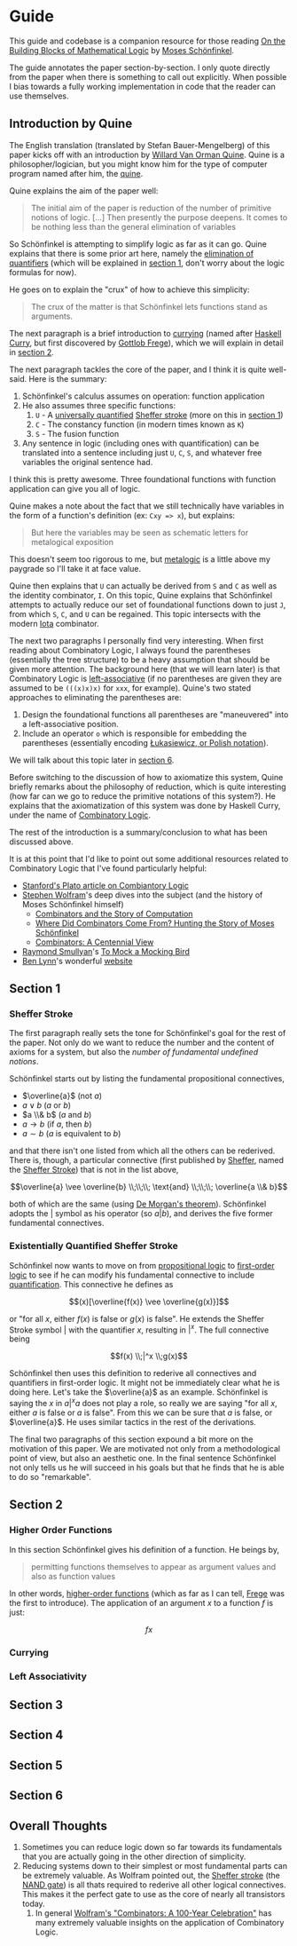 # Guide

This guide and codebase is a companion resource for those reading [On the Building Blocks of Mathematical Logic](https://content.wolfram.com/uploads/sites/43/2020/12/Schonfinkel-OnTheBuildingBlocksOfMathematicalLogic.pdf) by [Moses Schönfinkel](https://en.wikipedia.org/wiki/Moses_Sch%C3%B6nfinkel).

The guide annotates the paper section-by-section. I only quote directly from the paper when there is something to call out explicitly. When possible I bias towards a fully working implementation in code that the reader can use themselves.

## Introduction by Quine

The English translation (translated by Stefan Bauer-Mengelberg) of this paper kicks off with an introduction by [Willard Van Orman Quine](https://en.wikipedia.org/wiki/Willard_Van_Orman_Quine). Quine is a philosopher/logician, but you might know him for the type of computer program named after him, the [quine](https://en.wikipedia.org/wiki/Quine_(computing)).

Quine explains the aim of the paper well:

> The initial aim of the paper is reduction of the number of primitive notions of logic. [...] Then presently the purpose deepens. It comes to be nothing less than the general elimination of variables

So Schönfinkel is attempting to simplify logic as far as it can go. Quine explains that there is some prior art here, namely the [elimination of quantifiers](https://en.wikipedia.org/wiki/Quantifier_elimination) (which will be explained in [section 1](./GUIDE.md#section-1), don't worry about the logic formulas for now).

He goes on to explain the "crux" of how to achieve this simplicity:

> The crux of the matter is that Schönfinkel lets functions stand as arguments.

The next paragraph is a brief introduction to [currying](https://en.wikipedia.org/wiki/Currying) (named after [Haskell Curry](https://en.wikipedia.org/wiki/Haskell_Curry), but first discovered by [Gottlob Frege](https://en.wikipedia.org/wiki/Gottlob_Frege)), which we will explain in detail in [section 2](./GUIDE.md#section-2).

The next paragraph tackles the core of the paper, and I think it is quite well-said. Here is the summary:
1. Schönfinkel's calculus assumes on operation: function application
1. He also assumes three specific functions:
   1. `U` - A [universally quantified](https://en.wikipedia.org/wiki/Universal_quantification) [Sheffer stroke](https://en.wikipedia.org/wiki/Sheffer_stroke) (more on this in [section 1](./GUIDE.md#section-1))
   1. `C` - The constancy function (in modern times known as `K`)
   1. `S` - The fusion function
1. Any sentence in logic (including ones with quantification) can be translated into a sentence including just `U`, `C`, `S`, and whatever free variables the original sentence had.

I think this is pretty awesome. Three foundational functions with function application can give you all of logic.

Quine makes a note about the fact that we still technically have variables in the form of a function's definition (ex: `Cxy => x`), but explains:

> But here the variables may be seen as schematic letters for metalogical exposition

This doesn't seem too rigorous to me, but [metalogic](https://en.wikipedia.org/wiki/Metalogic) is a little above my paygrade so I'll take it at face value.

Quine then explains that `U` can actually be derived from `S` and `C` as well as the identity combinator, `I`. On this topic, Quine explains that Schönfinkel attempts to actually reduce our set of foundational functions down to just `J`, from which `S`, `C`, and `U` can be regained. This topic intersects with the modern [Iota](https://en.wikipedia.org/wiki/Iota_and_Jot) combinator.

The next two paragraphs I personally find very interesting. When first reading about Combinatory Logic, I always found the parentheses (essentially the tree structure) to be a heavy assumption that should be given more attention. The background here (that we will learn later) is that Combinatory Logic is [left-associative](https://en.wikipedia.org/wiki/Operator_associativity) (if no parentheses are given they are assumed to be `(((x)x)x)` for `xxx`, for example). Quine's two stated approaches to eliminating the parentheses are:
1. Design the foundational functions all parentheses are "maneuvered" into a left-associative position.
1. Include an operator `o` which is responsible for embedding the parentheses (essentially encoding [Łukasiewicz, or Polish notation](https://en.wikipedia.org/wiki/Polish_notation)).

We will talk about this topic later in [section 6](./GUIDE.md#section-6).

Before switching to the discussion of how to axiomatize this system, Quine briefly remarks about the philosophy of reduction, which is quite interesting (how far can we go to reduce the primitive notations of this system?). He explains that the axiomatization of this system was done by Haskell Curry, under the name of [Combinatory Logic](https://en.wikipedia.org/wiki/Combinatory_logic).

The rest of the introduction is a summary/conclusion to what has been discussed above.

It is at this point that I'd like to point out some additional resources related to Combinatory Logic that I've found particularly helpful:

- [Stanford's Plato article on Combiantory Logic](https://plato.stanford.edu/entries/logic-combinatory/)
- [Stephen Wolfram](https://en.wikipedia.org/wiki/Stephen_Wolfram)'s deep dives into the subject (and the history of Moses Schönfinkel himself)
  - [Combinators and the Story of Computation](https://writings.stephenwolfram.com/2020/12/combinators-and-the-story-of-computation/)
  - [Where Did Combinators Come From? Hunting the Story of Moses Schönfinkel](https://writings.stephenwolfram.com/2020/12/where-did-combinators-come-from-hunting-the-story-of-moses-schonfinkel/)
  - [Combinators: A Centennial View](https://writings.stephenwolfram.com/2020/12/combinators-a-centennial-view/)
- [Raymond Smullyan](https://en.wikipedia.org/wiki/Raymond_Smullyan)'s [To Mock a Mocking Bird](https://en.wikipedia.org/wiki/To_Mock_a_Mockingbird)
- [Ben Lynn](https://crypto.stanford.edu/~blynn/)'s wonderful [website](https://crypto.stanford.edu/~blynn/lambda/sk.html)

## Section 1

### Sheffer Stroke

The first paragraph really sets the tone for Schönfinkel's goal for the rest of the paper. Not only do we want to reduce the number and the content of axioms for a system, but also the *number of fundamental undefined notions*.

Schönfinkel starts out by listing the fundamental propositional connectives,
- $\overline{a}$ (not $a$)
- $a \vee b$ ($a$ or $b$)
- $a \\& b$ ($a$ and $b$)
- $a → b$ (if $a$, then $b$)
- $a \sim b$ ($a$ is equivalent to $b$)

and that there isn't one listed from which all the others can be rederived. There is, though, a particular connective (first published by [Sheffer](https://en.wikipedia.org/wiki/Sheffer_stroke), named the [Sheffer Stroke](https://en.wikipedia.org/wiki/Sheffer_stroke)) that is not in the list above,

$$\overline{a} \vee \overline{b} \\;\\;\\; \text{and} \\;\\;\\; \overline{a \\& b}$$

both of which are the same (using [De Morgan's theorem](https://en.wikipedia.org/wiki/De_Morgan%27s_laws)). Schönfinkel adopts the $|$ symbol as his operator (so $a|b$), and derives the five former fundamental connectives.

### Existentially Quantified Sheffer Stroke

Schönfinkel now wants to move on from [propositional logic](https://en.wikipedia.org/wiki/Propositional_calculus) to [first-order logic](https://en.wikipedia.org/wiki/First-order_logic) to see if he can modify his fundamental connective to include [quantification](https://en.wikipedia.org/wiki/Quantifier_(logic)). This connective he defines as

$$(x)[\overline{f(x)} \vee \overline{g(x)}]$$

or "for all $x$, either $f(x)$ is false or $g(x)$ is false". He extends the Sheffer Stroke symbol $|$ with the quantifier $x$, resulting in $|^x$. The full connective being

$$f(x) \\;|^x \\;g(x)$$

Schönfinkel then uses this definition to rederive all connectives and quantifiers in first-order logic. It might not be immediately clear what he is doing here. Let's take the $\overline{a}$ as an example. Schönfinkel is saying the $x$ in $a|^xa$ does not play a role, so really we are saying "for all $x$, either $a$ is false or $a$ is false". From this we can be sure that $a$ is false, or $\overline{a}$. He uses similar tactics in the rest of the derivations.

The final two paragraphs of this section expound a bit more on the motivation of this paper. We are motivated not only from a methodological point of view, but also an aesthetic one. In the final sentence Schönfinkel not only tells us he will succeed in his goals but that he finds that he is able to do so "remarkable".

## Section 2

### Higher Order Functions

In this section Schönfinkel gives his definition of a function. He beings by,

> permitting functions themselves to appear as argument values and also as function values

In other words, [higher-order functions](https://en.wikipedia.org/wiki/Higher-order_function) (which as far as I can tell, [Frege](https://softwareengineering.stackexchange.com/questions/186035/who-first-coined-the-term-higher-order-function-and-or-first-class-citizen) was the first to introduce). The application of an argument $x$ to a function $f$ is just:

$$fx$$

### Currying

### Left Associativity

## Section 3

## Section 4

## Section 5

## Section 6

## Overall Thoughts

1. Sometimes you can reduce logic down so far towards its fundamentals that you are actually going in the other direction of simplicity.
1. Reducing systems down to their simplest or most fundamental parts can be extremely valuable. As Wolfram pointed out, the [Sheffer stroke](https://en.wikipedia.org/wiki/Sheffer_stroke) (the [NAND gate](https://en.wikipedia.org/wiki/NAND_gate)) is all thats required to rederive all other logical connectives. This makes it the perfect gate to use as the core of nearly all transistors today.
   1. In general [Wolfram's "Combinators: A 100-Year Celebration"](https://www.youtube.com/watch?v=PG2G5xSz0NQ) has many extremely valuable insights on the application of Combinatory Logic.